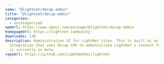 ```yaml
---
name: "@lightnet/decap-admin"
title: "@lightnet/decap-admin"
categories:
  - uncategorized
npmUrl: https://www.npmjs.com/package/@lightnet/decap-admin
homepageUrl: https://lightnet.community
downloads: 138
description: Administration UI for LightNet sites. This is built as an Astro
  Integration that uses Decap CMS to administrate LightNet´s content folders. It
  is currently in beta.
repoUrl: https://github.com/LightNetDev/lightnet
---
```

